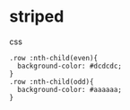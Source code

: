 striped
=======

css


```
.row :nth-child(even){
  background-color: #dcdcdc;
}
.row :nth-child(odd){
  background-color: #aaaaaa;
}
```
